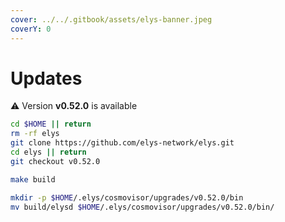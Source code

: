 ```yaml
---
cover: ../../.gitbook/assets/elys-banner.jpeg
coverY: 0
---
```


# Updates

⚠️ Version **v0.52.0** is available

```bash
cd $HOME || return
rm -rf elys
git clone https://github.com/elys-network/elys.git
cd elys || return
git checkout v0.52.0

make build

mkdir -p $HOME/.elys/cosmovisor/upgrades/v0.52.0/bin
mv build/elysd $HOME/.elys/cosmovisor/upgrades/v0.52.0/bin/
```
